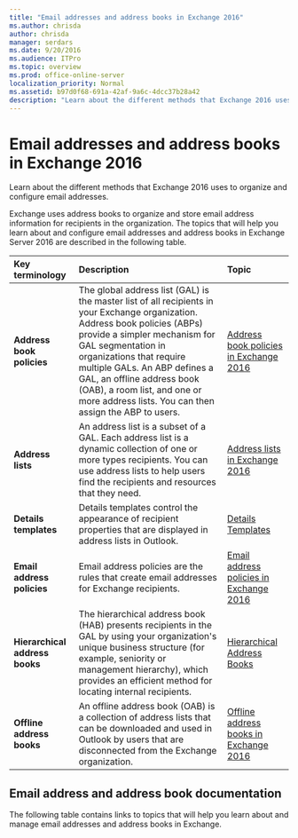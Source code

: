 ```yaml
---
title: "Email addresses and address books in Exchange 2016"
ms.author: chrisda
author: chrisda
manager: serdars
ms.date: 9/20/2016
ms.audience: ITPro
ms.topic: overview
ms.prod: office-online-server
localization_priority: Normal
ms.assetid: b97d0f68-691a-42af-9a6c-4dcc37b28a42
description: "Learn about the different methods that Exchange 2016 uses to organize and configure email addresses."
---
```


# Email addresses and address books in Exchange 2016

Learn about the different methods that Exchange 2016 uses to organize and configure email addresses.
  
Exchange uses address books to organize and store email address information for recipients in the organization. The topics that will help you learn about and configure email addresses and address books in Exchange Server 2016 are described in the following table.
  
|**Key terminology**|**Description**|**Topic**|
|:-----|:-----|:-----|
|**Address book policies** <br/> |The global address list (GAL) is the master list of all recipients in your Exchange organization. Address book policies (ABPs) provide a simpler mechanism for GAL segmentation in organizations that require multiple GALs. An ABP defines a GAL, an offline address book (OAB), a room list, and one or more address lists. You can then assign the ABP to users.  <br/> |[Address book policies in Exchange 2016](address-book-policies/address-book-policies.md) <br/> |
|**Address lists** <br/> |An address list is a subset of a GAL. Each address list is a dynamic collection of one or more types recipients. You can use address lists to help users find the recipients and resources that they need.  <br/> |[Address lists in Exchange 2016](address-lists/address-lists.md) <br/> |
|**Details templates** <br/> |Details templates control the appearance of recipient properties that are displayed in address lists in Outlook.  <br/> |[Details Templates](http://technet.microsoft.com/library/26f02e47-1540-4840-afe0-600c97368cac.aspx) <br/> |
|**Email address policies** <br/> |Email address policies are the rules that create email addresses for Exchange recipients.  <br/> |[Email address policies in Exchange 2016](email-address-policies/email-address-policies.md) <br/> |
|**Hierarchical address books** <br/> |The hierarchical address book (HAB) presents recipients in the GAL by using your organization's unique business structure (for example, seniority or management hierarchy), which provides an efficient method for locating internal recipients.  <br/> |[Hierarchical Address Books](http://technet.microsoft.com/library/a1d277a0-5437-40af-aade-e4730a0d1308.aspx) <br/> |
|**Offline address books** <br/> |An offline address book (OAB) is a collection of address lists that can be downloaded and used in Outlook by users that are disconnected from the Exchange organization.  <br/> |[Offline address books in Exchange 2016](oabs/oabs.md) <br/> |
   
## Email address and address book documentation

The following table contains links to topics that will help you learn about and manage email addresses and address books in Exchange.
  

